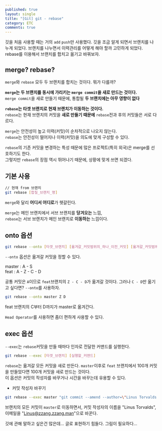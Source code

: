 ```yaml
---
published: true
layout: single
title: "[Git] git - rebase"
category: ETC
comments: true
---
```


깃을 처음 사용할 때는 거의 `add` `push`만 사용했다. 깃을 조금 알게 되면서 브랜치를 나누게 되었다. 브랜치를 나누면서 이력관리를 어떻게 해야 할까 고민하게 되었다.  
rebase를 이용해서 브랜치를 합치고 옮기고 바꿔보자.

## merge? rebase? 

`merge`와 `rebase` 모두 두 브랜치를 합치는 것이다. 뭐가 다를까?  

**`merge`는 두 브랜치를 동시에 가리키는 `merge commit`을 새로 만드는 것이다.**  
`merge commit`을 새로 만들기 때문에, 통합될 **두 브랜치에는 아무 영향이 없다**

**`rebase`는 타겟 브랜치로 현재 브랜치가 이동하는 것이다.**  
`rebase`는 현재 브랜치의 커밋을 **새로 만들기 때문에** `rebase`전과 후의 커밋들은 서로 다르다.

`merge`는 안전성이 높고 이력(커밋)이 순차적으로 나오지 않는다.  
`rebase`는 안전성이 떨어지나 이력(커밋)을 의도에 맞게 구성할 수 있다.

`rebase`의 기존 커밋을 변경하는 특성 때문에 많은 프로젝트(특히 외국)은 merge를 선호하기도 한다.  
그렇지만 `rebase`의 장점 역시 뛰어나기 때문에, 상황에 맞게 쓰면 되겠다.  

## 기본 사용

```bash
// 현재 from 브랜치
git rebase [합칠_브랜치_명]
```

`merge`와 달리 **어디서 어디로**가 헷갈린다.  

`merge`는 메인 브랜치에서 서브 브랜치를 **당겨오는** 느낌,  
`rebase`는 서브 브랜치가 메인 브랜치로 **이동하는** 느낌이다.


## onto 옵션

```bash
git rebase --onto [타겟_브랜치] [옮겨갈_커밋범위의_하나_이전_커밋] [옮겨갈_커밋범위의_마지막_커밋]
```

`--onto` 옵션은 옮겨갈 커밋을 정할 수 있다.

master : A - S  
feat   : A - Z - C - D  

공통 커밋은 `A`이므로 `feat`브랜치의 `Z - C - D`가 옮겨갈 것이다. 그러나 `C - D`만 옮기고 싶다면? `--onto`를 사용하자.

```bash
git rebase --onto master Z D
```
feat 브랜치의 C부터 D까지가 master로 옮겨간다.

`Head Operator`를 사용하면 좀더 편하게 사용할 수 있다.

## exec 옵션

`--exec`는 `rebase`커밋을 만들 때마다 인자로 전달한 커맨드를 실행한다.  

```bash
git rebase --exec [타겟_브랜치] [실행할_커맨드]
```

`rebase`는 옮겨갈 모든 커밋을 새로 만든다. `master`이후로 `feat` 브랜치에서 100개 커밋을 만들었다면 100개 커밋을 새로 만드는 것이다.  
이 옵션은 커밋의 작성자를 바꾸거나 시간을 바꾸는데 유용할 수 있다.

- 커밋 작성자 바꾸기

```bash
git rebase --exec master "git commit --amend --author=\"Linus Torvalds <Linus@zzang.zzang.man>\""
```
브랜치의 모든 커밋이 `master`로 이동하면서, 커밋 작성자의 이름을 "Linus Torvalds", 이메일을 "Linus@zzang.zzang.man"으로 바꾼다.



깃에 관해 말하고 싶은건 많은데... 글로 표현하기 힘들다. 그림이 필요하다...